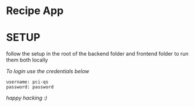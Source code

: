# **Recipe App**

# SETUP

follow the setup in the root of the backend folder and frontend folder to run them both locally

_To login use the credentials below_

```
username: pci-qs
password: password
```

_happy hacking :)_


